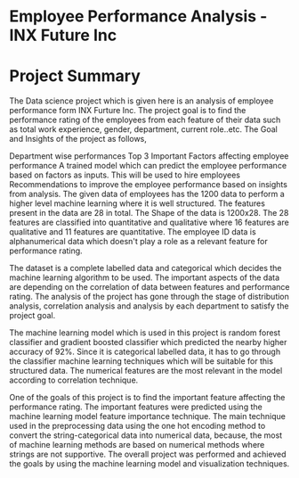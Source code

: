 # Employee Performance Analysis - INX Future Inc
# Project Summary
The Data science project which is given here is an analysis of employee performance form INX Furture Inc. The project goal is to find the performance rating of the employees from each feature of their data such as total work experience, gender, department, current role..etc. The Goal and Insights of the project as follows,

Department wise performances
Top 3 Important Factors affecting employee performance
A trained model which can predict the employee performance based on factors as inputs. This will be used to hire employees
Recommendations to improve the employee performance based on insights from analysis.
The given data of employees has the 1200 data to perform a higher level machine learning where it is well structured. The features present in the data are 28 in total. The Shape of the data is 1200x28. The 28 features are classified into quantitative and qualitative where 16 features are qualitative and 11 features are quantitative. The employee ID data is alphanumerical data which doesn't play a role as a relevant feature for performance rating.

The dataset is a complete labelled data and categorical which decides the machine learning algorithm to be used. The important aspects of the data are depending on the correlation of data between features and performance rating. The analysis of the project has gone through the stage of distribution analysis, correlation analysis and analysis by each department to satisfy the project goal.

The machine learning model which is used in this project is random forest classifier and gradient boosted classifier which predicted the nearby higher accuracy of 92%. Since it is categorical labelled data, it has to go through the classifier machine learning techniques which will be suitable for this structured data. The numerical features are the most relevant in the model according to correlation technique.

One of the goals of this project is to find the important feature affecting the performance rating. The important features were predicted using the machine learning model feature importance technique. The main technique used in the preprocessing data using the one hot encoding method to convert the string-categorical data into numerical data, because, the most of machine learning methods are based on numerical methods where strings are not supportive. The overall project was performed and achieved the goals by using the machine learning model and visualization techniques.
